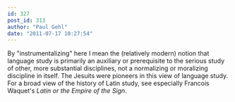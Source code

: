 ```yaml
---
id: 327
post_id: 313
author: "Paul Gehl"
date: "2011-07-17 10:27:54"
---
```

By "instrumentalizing" here I mean the (relatively modern) notion that language study is primarily an auxiliary or prerequisite to the serious study of other, more substantial disciplines, not a normalizing or moralizing discipline in itself. The Jesuits were pioneers in this view of language study. For a broad view of the history of Latin study, see especially Francois Waquet's *Latin or the Empire of the Sign*.
